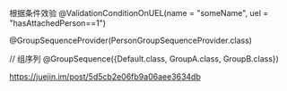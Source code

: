 
根据条件效验
@ValidationConditionOnUEL(name = "someName", uel = "hasAttachedPerson==1")

@GroupSequenceProvider(PersonGroupSequenceProvider.class)


// 组序列
@GroupSequence({Default.class, GroupA.class, GroupB.class})

https://juejin.im/post/5d5cb2e06fb9a06aee3634db
